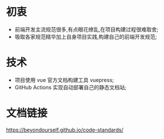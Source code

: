 # 初衷
* 前端开发主流规范很多,有点眼花缭乱,在项目构建过程很难取舍;
* 吸取各家规范精华加上自身项目实践,构建自己的前端开发规范;

# 技术
* 项目使用 vue 官方文档构建工具 vuepress;
*  GitHub Actions  实现自动部署自己的静态文档站;

# 文档链接

https://beyondourself.github.io/code-standards/